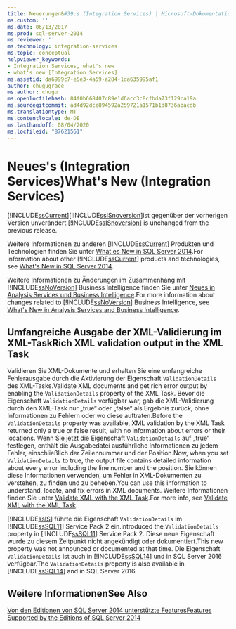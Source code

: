 ```yaml
---
title: Neuerungen&#39;s (Integration Services) | Microsoft-Dokumentation
ms.custom: ''
ms.date: 06/13/2017
ms.prod: sql-server-2014
ms.reviewer: ''
ms.technology: integration-services
ms.topic: conceptual
helpviewer_keywords:
- Integration Services, what's new
- what's new [Integration Services]
ms.assetid: da6999c7-e5e3-4a59-a284-1da635995af1
author: chugugrace
ms.author: chugu
ms.openlocfilehash: 84f0b668407c89e1d6acc3c8cfbda73f129ca19a
ms.sourcegitcommit: ad4d92dce894592a259721a1571b1d8736abacdb
ms.translationtype: MT
ms.contentlocale: de-DE
ms.lasthandoff: 08/04/2020
ms.locfileid: "87621561"
---
```

# <a name="what39s-new-integration-services"></a><span data-ttu-id="78e4f-102">Neues&#39;s (Integration Services)</span><span class="sxs-lookup"><span data-stu-id="78e4f-102">What&#39;s New (Integration Services)</span></span>
  [!INCLUDE[ssCurrent](../includes/sscurrent-md.md)]<span data-ttu-id="78e4f-103">[!INCLUDE[ssISnoversion](../includes/ssisnoversion-md.md)]ist gegenüber der vorherigen Version unverändert.</span><span class="sxs-lookup"><span data-stu-id="78e4f-103">[!INCLUDE[ssISnoversion](../includes/ssisnoversion-md.md)] is unchanged from the previous release.</span></span>  
  
 <span data-ttu-id="78e4f-104">Weitere Informationen zu anderen [!INCLUDE[ssCurrent](../includes/sscurrent-md.md)] Produkten und Technologien finden Sie unter [What es New in SQL Server 2014](../sql-server/what-s-new-in-sql-server-2016.md).</span><span class="sxs-lookup"><span data-stu-id="78e4f-104">For information about other [!INCLUDE[ssCurrent](../includes/sscurrent-md.md)] products and technologies, see [What's New in SQL Server 2014](../sql-server/what-s-new-in-sql-server-2016.md).</span></span>  
  
 <span data-ttu-id="78e4f-105">Weitere Informationen zu Änderungen im Zusammenhang mit [!INCLUDE[ssNoVersion](../includes/ssnoversion-md.md)] Business Intelligence finden Sie unter [Neues in Analysis Services und Business Intelligence](https://docs.microsoft.com/analysis-services/what-s-new-in-analysis-services).</span><span class="sxs-lookup"><span data-stu-id="78e4f-105">For more information about changes related to [!INCLUDE[ssNoVersion](../includes/ssnoversion-md.md)] Business Intelligence, see [What's New in Analysis Services and Business Intelligence](https://docs.microsoft.com/analysis-services/what-s-new-in-analysis-services).</span></span>  
  
##  <a name="rich-xml-validation-output-in-the-xml-task"></a><a name="ValidateXML"></a> <span data-ttu-id="78e4f-106">Umfangreiche Ausgabe der XML-Validierung im XML-Task</span><span class="sxs-lookup"><span data-stu-id="78e4f-106">Rich XML validation output in the XML Task</span></span>  
 <span data-ttu-id="78e4f-107">Validieren Sie XML-Dokumente und erhalten Sie eine umfangreiche Fehlerausgabe durch die Aktivierung der Eigenschaft `ValidationDetails` des XML-Tasks.</span><span class="sxs-lookup"><span data-stu-id="78e4f-107">Validate XML documents and get rich error output by enabling the `ValidationDetails` property of the XML Task.</span></span> <span data-ttu-id="78e4f-108">Bevor die Eigenschaft `ValidationDetails` verfügbar war, gab die XML-Validierung durch den XML-Task nur „true“ oder „false“ als Ergebnis zurück, ohne Informationen zu Fehlern oder wo diese auftraten.</span><span class="sxs-lookup"><span data-stu-id="78e4f-108">Before the `ValidationDetails` property was available, XML validation by the XML Task returned only a true or false result, with no information about errors or their locations.</span></span> <span data-ttu-id="78e4f-109">Wenn Sie jetzt die Eigenschaft `ValidationDetails` auf „true“ festlegen, enthält die Ausgabedatei ausführliche Informationen zu jedem Fehler, einschließlich der Zeilennummer und der Position.</span><span class="sxs-lookup"><span data-stu-id="78e4f-109">Now, when you set `ValidationDetails` to true, the output file contains detailed information about every error including the line number and the position.</span></span> <span data-ttu-id="78e4f-110">Sie können diese Informationen verwenden, um Fehler in XML-Dokumenten zu verstehen, zu finden und zu beheben.</span><span class="sxs-lookup"><span data-stu-id="78e4f-110">You can use this information to understand, locate, and fix errors in XML documents.</span></span> <span data-ttu-id="78e4f-111">Weitere Informationen finden Sie unter [Validate XML with the XML Task](control-flow/xml-task.md).</span><span class="sxs-lookup"><span data-stu-id="78e4f-111">For more info, see [Validate XML with the XML Task](control-flow/xml-task.md).</span></span>  
  
 [!INCLUDE[ssIS](../includes/ssis-md.md)] <span data-ttu-id="78e4f-112">führte die Eigenschaft `ValidationDetails` im [!INCLUDE[ssSQL11](../includes/sssql11-md.md)] Service Pack 2 ein.</span><span class="sxs-lookup"><span data-stu-id="78e4f-112">introduced the `ValidationDetails` property in [!INCLUDE[ssSQL11](../includes/sssql11-md.md)] Service Pack 2.</span></span> <span data-ttu-id="78e4f-113">Diese neue Eigenschaft wurde zu diesem Zeitpunkt nicht angekündigt oder dokumentiert.</span><span class="sxs-lookup"><span data-stu-id="78e4f-113">This new property was not announced or documented at that time.</span></span> <span data-ttu-id="78e4f-114">Die Eigenschaft `ValidationDetails` ist auch in [!INCLUDE[ssSQL14](../includes/sssql14-md.md)] und in SQL Server 2016 verfügbar.</span><span class="sxs-lookup"><span data-stu-id="78e4f-114">The `ValidationDetails` property is also available in [!INCLUDE[ssSQL14](../includes/sssql14-md.md)] and in SQL Server 2016.</span></span>  
  
## <a name="see-also"></a><span data-ttu-id="78e4f-115">Weitere Informationen</span><span class="sxs-lookup"><span data-stu-id="78e4f-115">See Also</span></span>  
 [<span data-ttu-id="78e4f-116">Von den Editionen von SQL Server 2014 unterstützte Features</span><span class="sxs-lookup"><span data-stu-id="78e4f-116">Features Supported by the Editions of SQL Server 2014</span></span>](../getting-started/features-supported-by-the-editions-of-sql-server-2014.md)  
  
  
